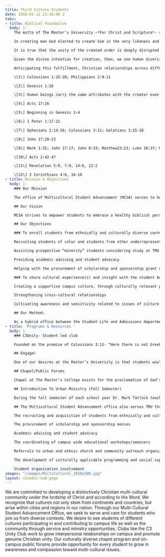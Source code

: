 ```yaml
---
title: Third Culture Students
date: 2018-01-12 21:18:00 Z
tabs:
- title: Biblical Foundation
  body: |-
    The motto of The Master’s University –*For Christ and Scripture*- signifies our commitment to the reality of the universal lordship of Jesus Christ and the sufficiency of His Word. We are bound to this reality because of our anchoring in the Scriptures, which present Christ as Lord over all creation.\[1\] This confession of Christ’s preeminence gives TMU commanding reasons to welcome, affirm and celebrate diversities of gender, ethnicity, socioeconomic status, and culture in its population and programs.

    In creating man God elected to create him in the very likeness and image of Himself.\[2\] The Bible clearly points that all humans are made in the image of God. The image of God (*imago dei*) designates mankind as the image bearers of God, carrying the same attributes with their Creator.\[3\] This stems to every person from every tribe, tongue, and ethnicity that exists, since God made from one man every nation of mankind to live on all the face of the earth.\[4\] Understanding this then it is to be resolved that every human being possesses an inherent dignity, meaning, and worth –he or she being made in the *imago dei.*

    It is true that the unity of the created order is deeply disrupted by sin. Men and women, families, tribes, ethnicities, and nations have been set against one another, with differences among people often serving as a pretext for personal and systematic injustice.\[5\] Yet God has responded to the sin of prejudice and partiality not by abandoning His world, but by providing for its redemption\[6\] and reconciliation.\[7\] In consequence, a core value of the Christian church is unity. Jesus prayed that his followers might have complete unity so that the world might believe and know that he was sent by the Father.\[8\] God’s people are called to repent of sin, grow in grace, acknowledge and submit to truth, seek justice, show mercy, practice forgiveness, and go and make disciples of *all nations* \[9\] –all because of Christ’s atoning work by which, we’ve been *united* together in Him, and the power of sin has been broken.

    Given the divine intention for creation, then, we see human diversity as a feature of life worth savoring; a featured designed and embraced by God. The unity of the kingdom, attained and emulated on earth by Christian fellowship,\[10\] gladly acknowledges the variety of personal backgrounds, histories, and contexts out of which love, thanksgiving, and worship are rendered to God. The vision of heaven presented by the Apostle John in the book of Revelation is that of a diverse group of believers from every tribe, language, people and nation, who find their unity, not in similar cultural customs or linguistic patterns, but rather in their worship of the one and only King of kings and Lord of lords, the Lamb upon the throne, Jesus. \[11\]

    Anticipating this fulfillment, Christian relationships across differences are to be unbiased and impartial rather than repressive, joyful and loving rather than dismissive. Individuals must not be stigmatized for being different; rather within the church, diversity is a glorious property of the whole. *“We”* are a diverse body of many members, from various languages, cultures and continents, which have been *united together* in Christ eternally is the sentiment shared by all true Christians. This is only achievable through the gospel which gives us new eyes to see from the vantage point(s) of creation/redemption, to our future hope and glory.\[12\]

    \[1\] Colossians 1:15-20; Philippians 2:9-11

    \[2\] Genesis 1:26

    \[3\] Human beings carry the same attributes with the creator even though he is infinite and perfect, whereas we are finite by creation and imperfect because of the fall.

    \[4\] Acts 17:26

    \[5\] Beginning in Genesis 3-4

    \[6\] 1 Peter 1:17-21

    \[7\] Ephesians 2:14-16; Colossians 3:11; Galatians 3:25-28

    \[8\] John 17:20-23

    \[9\] Mark 1:15; John 17:17; John 8:33; Matthew23:23; Luke 10:37; Matthew 18:21-35; Matthew 28:19-20

    \[10\] Acts 2:42-47

    \[11\] Revelation 5:9, 7:9, 14:6, 22:2

    \[12\] 2 Corinthians 4:6, 16-18
- title: Mission & Objectives
  body: |-
    ### Our Mission

    The office of Multicultural Student Advancement (MCSA) serves to help develop and maintain a distinctively Christian, diverse community at the Master’s College (TMU). We desire to see students, from different cultures and from various contexts, participating in and contributing to the overall educational experience of campus life at TMU.

    ## Our Vision

    MCSA strives to empower students to embrace a healthy biblical perspective of diversity, and achieve cultural competency, while motivating and teaching them to model love and unity that values the contributions of all people. This is achieved through the offering of programs and events that are affirming and supportive of the diverse ethnic and cultural realities of our world.

    ## Our Objectives

    ### To enroll students from ethnically and culturally diverse contexts:

    Recruiting students of color and students from other underrepresented groups

    Assisting prospective “minority” students considering study at TMU

    Providing academic advising and student advocacy

    Helping with the procurement of scholarship and sponsorship grant monies

    ### To share cultural experience(s) and insight with the student body that will assist in:

    Creating a supportive campus culture, through culturally relevant programs and events

    Strengthening cross-cultural relationships

    Cultivating awareness and sensitivity related to issues of culture and ethnicity

    ## Our Method:

    As a hybrid office between the Student Life and Admissions departments, MCSA specializes in both the recruitment and retention of students from among the diverse cultural contexts within the United States. Focusing on urban centers and the inner city, we seek to establish relationships with churches and leaders in these communities that will assist us in identifying “mission-match” recruits for TMU, while developing culturally applicable programming and social support for the underrepresented student population of our school.
- title: 'Programs & Resources '
  body: |-
    ### C3Unity- Student led club

    Founded on the premise of Colossians 3:11- “Here there is not Greek and Jew, circumcised and uncircumcised, barbarian, Scythian, slave, free; but Christ is all, and in all”, C3Unity works to grow interpersonal relationships on campus and promote genuine Christian unity among the students of TMU. The club gives students an opportunity to interact and network with others from diverse contexts as well as to learn how they can live as effective Christian witnesses in a multicultural environment on the campus of TMU and around the world. Throughout the year C3Unity organizes events, field trips, forums, and workshops alongside the Student Life Staff, Associate Academic Dean, and Faculty. Be a part of [C3Unity - Join the Facebook Group](https://www.facebook.com/groups/220366394683071/ "C3Unity on Facebook")

    ## Engage!

    One of our desires at the Master’s University is that students would graduate with a deep commitment and affection for the local church. One of the ways that we stroke the fire of their hearts to that end is Engage! This fall outreach event is a ministry exposure designed to inspire and mobilize our students to serve with local churches. We cancel classes and break up into small teams to work with churches in: evangelism, children’s and youth outreach, college outreach, ethnic outreach, manual labor projects, sports outreach, music ministry, women’s ministry, ministry to the deaf and blind, and ministry to the elderly. [More about Engage! here…](http://localhost:4000/engage)

    ## Chapel/Public Forums

    Chapel at The Master’s College exists for the proclamation of God’s Word to our campus community. Our culturally diverse chapel program throughout the year provides an opportunity for every student to grow in awareness and compassion toward multicultural issues. There are also on-campus public forums which serve to help students express the joys, concerns, struggles and triumphs that they see and experience. The goal is conscious cultivation of the Christian virtues of humility, discernment, courage, justice and love on our campus. [See Thabiti Anyabwile preach on “Ethnicity & the Mission of God” at the 2012 Truth & Life Conerence.](http://www.youtube.com/watch?v=4G4IYjxmKZc&list=PL6B5491A55AED1001&index=5&feature=plpp_video "Video on YouTube")

    ## Introduction To Urban Ministry (Fall Semester)

    During the fall semester of each school year Dr. Mark Tatlock teaches ‘Introduction to Urban Ministry,’ a class offered as part of fulfillment of cross cultural units in the traditional undergrad program. Intro to Urban Ministry is designed to expose students to the dynamics of inner city ministry by personally investigating how principles of missions are implemented in urban churches and ministries within the greater Los Angeles. The office of Multicultural Student Advancement assists Dr. Tatlock with instruction and weekly field trips to Urban Ministry sites throughout Los Angeles County.

    ## The Multicultural Student Advancement office also serves TMU through:

    The recruiting and acquisition of students from ethnically and culturally diverse contexts

    The procurement of scholarship and sponsorship monies

    Academic advising and student advocacy

    The coordinating of campus wide educational workshops/seminars

    Referrals to urban and ethnic church and community outreach organizations

    The development of culturally applicable programming and social support of underrepresented students

    Student organization involvement
images: "/images/MultiCultural_1920x500.jpg"
layout: stuadvc-sub-page
---
```


We are committed to developing a distinctively Christian multi-cultural community under the lordship of Christ and according to His Word. We recognize that cultures not only stem from continents and countries, but arise within cities and regions in our nation. Through our Multi-Cultural Student Advancement Office, we seek to serve and care for students who join us from diverse contexts. We desire to see students of different cultures participating in and contributing to campus life as well as the community through service and ministry opportunities. Clubs like the C3 Unity Club work to grow interpersonal relationships on campus and promote genuine Christian unity. Our culturally diverse chapel program and on-campus public forums provide opportunity for every student to grow in awareness and compassion toward multi-cultural issues.